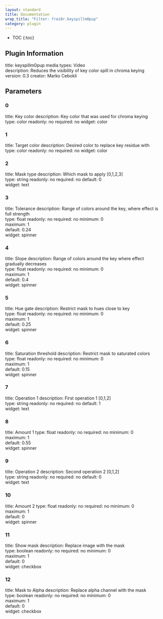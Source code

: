 ```yaml
---
layout: standard
title: Documentation
wrap_title: "Filter: frei0r.keyspillm0pup"
category: plugin
---
```

* TOC
{:toc}

## Plugin Information

title: keyspillm0pup
media types:
Video  
description: Reduces the visibility of key color spill in chroma keying
version: 0.3
creator: Marko Cebokli

## Parameters

### 0

title: Key color  description:
Key color that was used for chroma keying  
type: color
readonly: no
required: no
widget: color  

### 1

title: Target color  description:
Desired color to replace key residue with  
type: color
readonly: no
required: no
widget: color  

### 2

title: Mask type  description:
Which mask to apply [0,1,2,3]  
type: string
readonly: no
required: no
default: 0  
widget: text  

### 3

title: Tolerance  description:
Range of colors around the key, where effect is full strength  
type: float
readonly: no
required: no
minimum: 0  
maximum: 1  
default: 0.24  
widget: spinner  

### 4

title: Slope  description:
Range of colors around the key where effect gradually decreases  
type: float
readonly: no
required: no
minimum: 0  
maximum: 1  
default: 0.4  
widget: spinner  

### 5

title: Hue gate  description:
Restrict mask to hues close to key  
type: float
readonly: no
required: no
minimum: 0  
maximum: 1  
default: 0.25  
widget: spinner  

### 6

title: Saturation threshold  description:
Restrict mask to saturated colors  
type: float
readonly: no
required: no
minimum: 0  
maximum: 1  
default: 0.15  
widget: spinner  

### 7

title: Operation 1  description:
First operation 1 [0,1,2]  
type: string
readonly: no
required: no
default: 1  
widget: text  

### 8

title: Amount 1  type: float
readonly: no
required: no
minimum: 0  
maximum: 1  
default: 0.55  
widget: spinner  

### 9

title: Operation 2  description:
Second operation 2 [0,1,2]  
type: string
readonly: no
required: no
default: 0  
widget: text  

### 10

title: Amount 2  type: float
readonly: no
required: no
minimum: 0  
maximum: 1  
default: 0  
widget: spinner  

### 11

title: Show mask  description:
Replace image with the mask  
type: boolean
readonly: no
required: no
minimum: 0  
maximum: 1  
default: 0  
widget: checkbox  

### 12

title: Mask to Alpha  description:
Replace alpha channel with the mask  
type: boolean
readonly: no
required: no
minimum: 0  
maximum: 1  
default: 0  
widget: checkbox  

